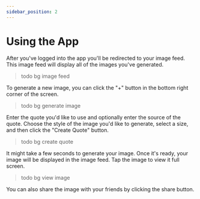 ```yaml
---
sidebar_position: 2
---
```


# Using the App

After you've logged into the app you'll be redirected to your image feed. This image feed will display all of the images you've generated.

> todo bg image feed

To generate a new image, you can click the "+" button in the bottom right corner of the screen.

> todo bg generate image

Enter the quote you'd like to use and optionally enter the source of the quote. Choose the style of the image you'd like to generate, select a size, and then click the "Create Quote" button.

> todo bg create quote

It might take a few seconds to generate your image. Once it's ready, your image will be displayed in the image feed. Tap the image to view it full screen.

> todo bg view image

You can also share the image with your friends by clicking the share button.

